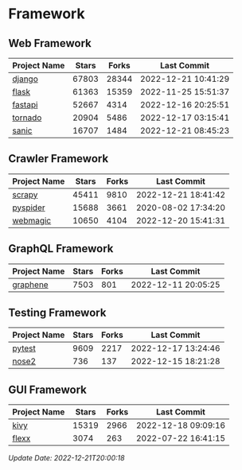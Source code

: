 # Framework

## Web Framework
| Project Name | Stars | Forks | Last Commit |
| ------------ | ----- | ----- | ----------- |
| [django](https://github.com/django/django) | 67803 | 28344 | 2022-12-21 10:41:29 |
| [flask](https://github.com/pallets/flask) | 61363 | 15359 | 2022-11-25 15:51:37 |
| [fastapi](https://github.com/tiangolo/fastapi) | 52667 | 4314 | 2022-12-16 20:25:51 |
| [tornado](https://github.com/tornadoweb/tornado) | 20904 | 5486 | 2022-12-17 03:15:41 |
| [sanic](https://github.com/sanic-org/sanic) | 16707 | 1484 | 2022-12-21 08:45:23 |

## Crawler Framework
| Project Name | Stars | Forks | Last Commit |
| ------------ | ----- | ----- | ----------- |
| [scrapy](https://github.com/scrapy/scrapy) | 45411 | 9810 | 2022-12-21 18:41:42 |
| [pyspider](https://github.com/binux/pyspider) | 15688 | 3661 | 2020-08-02 17:34:20 |
| [webmagic](https://github.com/code4craft/webmagic) | 10650 | 4104 | 2022-12-20 15:41:31 |

## GraphQL Framework
| Project Name | Stars | Forks | Last Commit |
| ------------ | ----- | ----- | ----------- |
| [graphene](https://github.com/graphql-python/graphene) | 7503 | 801 | 2022-12-11 20:05:25 |

## Testing Framework
| Project Name | Stars | Forks | Last Commit |
| ------------ | ----- | ----- | ----------- |
| [pytest](https://github.com/pytest-dev/pytest) | 9609 | 2217 | 2022-12-17 13:24:46 |
| [nose2](https://github.com/nose-devs/nose2) | 736 | 137 | 2022-12-15 18:21:28 |

## GUI Framework
| Project Name | Stars | Forks | Last Commit |
| ------------ | ----- | ----- | ----------- |
| [kivy](https://github.com/kivy/kivy) | 15319 | 2966 | 2022-12-18 09:09:16 |
| [flexx](https://github.com/flexxui/flexx) | 3074 | 263 | 2022-07-22 16:41:15 |

*Update Date: 2022-12-21T20:00:18*